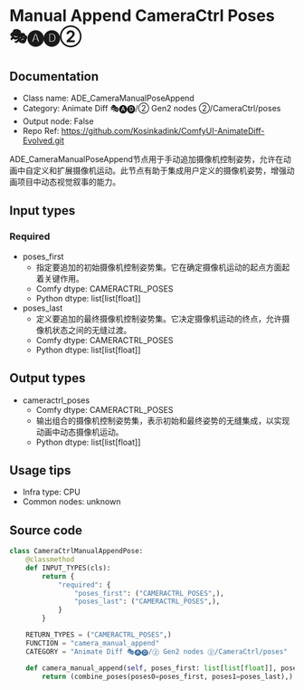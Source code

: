 # Manual Append CameraCtrl Poses 🎭🅐🅓②
## Documentation
- Class name: ADE_CameraManualPoseAppend
- Category: Animate Diff 🎭🅐🅓/② Gen2 nodes ②/CameraCtrl/poses
- Output node: False
- Repo Ref: https://github.com/Kosinkadink/ComfyUI-AnimateDiff-Evolved.git

ADE_CameraManualPoseAppend节点用于手动追加摄像机控制姿势，允许在动画中自定义和扩展摄像机运动。此节点有助于集成用户定义的摄像机姿势，增强动画项目中动态视觉叙事的能力。

## Input types
### Required
- poses_first
    - 指定要追加的初始摄像机控制姿势集。它在确定摄像机运动的起点方面起着关键作用。
    - Comfy dtype: CAMERACTRL_POSES
    - Python dtype: list[list[float]]
- poses_last
    - 定义要追加的最终摄像机控制姿势集。它决定摄像机运动的终点，允许摄像机状态之间的无缝过渡。
    - Comfy dtype: CAMERACTRL_POSES
    - Python dtype: list[list[float]]

## Output types
- cameractrl_poses
    - Comfy dtype: CAMERACTRL_POSES
    - 输出组合的摄像机控制姿势集，表示初始和最终姿势的无缝集成，以实现动画中动态摄像机运动。
    - Python dtype: list[list[float]]

## Usage tips
- Infra type: CPU
- Common nodes: unknown

## Source code
```python
class CameraCtrlManualAppendPose:
    @classmethod
    def INPUT_TYPES(cls):
        return {
            "required": {
                "poses_first": ("CAMERACTRL_POSES",),
                "poses_last": ("CAMERACTRL_POSES",),
            }
        }

    RETURN_TYPES = ("CAMERACTRL_POSES",)
    FUNCTION = "camera_manual_append"
    CATEGORY = "Animate Diff 🎭🅐🅓/② Gen2 nodes ②/CameraCtrl/poses"

    def camera_manual_append(self, poses_first: list[list[float]], poses_last: list[list[float]]):
        return (combine_poses(poses0=poses_first, poses1=poses_last),)